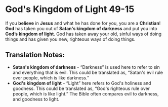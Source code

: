 God's Kingdom of Light 49-15
==============================


If you **believe** in **Jesus** and what he has done for you, you
are a **Christian**!  **God** has taken you out of **Satan's kingdom
of darkness** and put you into **God’s kingdom of light**. God has
taken away your old, sinful ways of doing things and has given you new,
righteous ways of doing things.

Translation Notes:
------------------

-   **Satan's kingdom of darkness** - “Darkness” is used here to refer
    to sin and everything that is evil. This could be translated as,
    “Satan's evil rule over people, which is like darkness.”
-   **God's kingdom of light** - “Light” here refers to God's holiness
    and goodness. This could be translated as, “God's righteous rule
    over people, which is like light.” The Bible often compares evil
    to darkness, and goodness to light.

